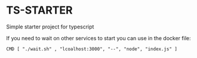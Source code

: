 # TS-STARTER

Simple starter project for typescript

If you need to wait on other services to start you can use in the docker file:
```
CMD [ "./wait.sh" , "lcoalhost:3000", "--", "node", "index.js" ]
```
